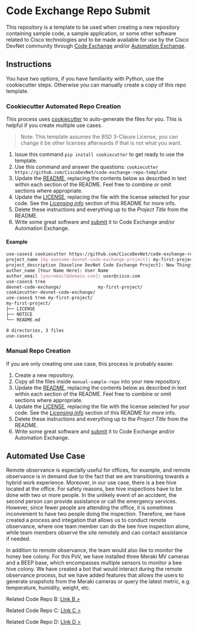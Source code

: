 # Code Exchange Repo Submit
This repository is a template to be used when creating a new repository containing sample code, a sample application, or some other software related to Cisco technologies and to be made available for use by the Cisco DevNet community through [Code Exchange](https://developer.cisco.com/codeexchange/) and/or [Automation Exchange](https://developer.cisco.com/automation-exchange/).

## Instructions

You have two options, if you have familiarity with Python, use the cookiecutter steps. Otherwise you can manually create a copy of this repo template. 


### Cookiecutter Automated Repo Creation

This process uses [cookiecutter](https://github.com/audreyr/cookiecutter) to auto-generate the files for you. This is helpful if you create multiple use cases. 

> Note: This template assumes the BSD 3-Clause License, you can change it be other licenses afterwards if that is not what you want.


1. Issue this command `pip install cookiecutter` to get ready to use the template.
2. Use this command and answer the questions: `cookiecutter https://github.com/CiscoDevNet/code-exchange-repo-template`
3. Update the [README](./README.md), replacing the contents below as described in text within each section of the README. Feel free to combine or omit sections where appropriate. 
4. Update the [LICENSE](./LICENSE), replacing the file with the license selected for your code. See the [*Licensing info*](https://github.com/CiscoDevNet/code-exchange-repo-template/tree/master/manual-sample-repo#licensing-info) section of this README for more info. 
5. Delete these instructions and everything up to the _Project Title_ from the README.
6. Write some great software and [submit](https://developer.cisco.com/codeexchange/github/submit) it to Code Exchange and/or Automation Exchange.



#### Example 
```bash
use-cases$ cookiecutter https://github.com/CiscoDevNet/code-exchange-repo-template
project_name [my-awesome-devnet-code-exchange-project]: my-first-project
project_description [baseline DevNet Code Exchange Project]: New Things to come!
author_name [Your Name Here]: User Name
author_email [youremail@domain.com]: user@cisco.com
use-cases$ tree
devnet-code-exchange/              my-first-project/
cookiecutter-devnet-code-exchange/ 
use-cases$ tree my-first-project/
my-first-project/
├── LICENSE
├── NOTICE
└── README.md

0 directories, 3 files
use-cases$
```

### Manual Repo Creation

If you are only creating one use case, this process is probably easier. 

1. Create a new repository.
2. Copy all the files inside `manual-sample-repo` into your new repository. 
3. Update the [README](./README.md), replacing the contents below as described in text within each section of the README. Feel free to combine or omit sections where appropriate. 
4. Update the [LICENSE](./LICENSE), replacing the file with the license selected for your code. See the [*Licensing info*](https://github.com/CiscoDevNet/code-exchange-repo-template/tree/master/manual-sample-repo#licensing-info) section of this README for more info. 
5. Delete these instructions and everything up to the _Project Title_ from the README.
6. Write some great software and [submit](https://developer.cisco.com/codeexchange/github/submit) it to Code Exchange and/or Automation Exchange.


## Automated Use Case
Remote observance is especially useful for offices, for example, and remote observance is in demand due to the fact that we are transitioning towards a hybrid work experience. Moreover, in our use case, there is a bee hive located at the office. For safety reasons, bee hive inspections have to be done with two or more people. In the unlikely event of an accident, the second person can provide assistance or call the emergency services. However, since fewer people are attending the office, it is sometimes inconvenient to have two people doing the inspection. Therefore, we have created a process and integation that allows us to conduct remote observance, where one team member can do the bee hive inspection alone, while team members observe the site remotely and can contact assistance if needed.

In addition to remote observance, the team would also like to monitor the honey bee colony. For this PoV, we have installed three Meraki MV cameras and a BEEP base, which encompasses multiple sensors to monitor a bee hive colony. We have created a bot that would interact during the remote observance process, but we have added features that allows the users to generate snapshots from the Meraki cameras or query the latest metric, e.g. temperature, humidity, weight, etc.

Related Code Repo B:  [LInk B >](/codeexchange/github/repo/hhxiao/gve_devnet_meraki_alert_webex_bot_notification/)

Related Code Repo C:  [LInk C >](/codeexchange/github/repo/hhxiao/gve_devnet_meraki_alert_webex_bot_notification/)

Related Code Repo D:  [LInk D >](/codeexchange/github/repo/hhxiao/gve_devnet_meraki_alert_webex_bot_notification/)
